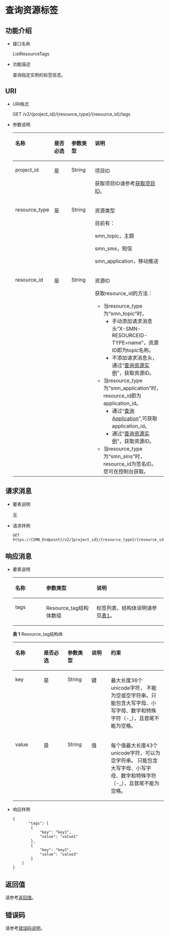 # 查询资源标签<a name="smn_api_56005"></a>

## 功能介绍<a name="section199791258152011"></a>

-   接口名称

    ListResourceTags


-   功能描述

    查询指定实例的标签信息。


## URI<a name="section49791258162015"></a>

-   URI格式

    GET /v2/\{project\_id\}/\{resource\_type\}/\{resource\_id\}/tags

-   参数说明

    <a name="table29791058162012"></a>
    <table><thead align="left"><tr id="row17151155952013"><th class="cellrowborder" valign="top" width="25%" id="mcps1.1.5.1.1"><p id="p1915195972018"><a name="p1915195972018"></a><a name="p1915195972018"></a>名称</p>
    </th>
    <th class="cellrowborder" valign="top" width="25%" id="mcps1.1.5.1.2"><p id="p3151105916206"><a name="p3151105916206"></a><a name="p3151105916206"></a>是否必选</p>
    </th>
    <th class="cellrowborder" valign="top" width="23.61%" id="mcps1.1.5.1.3"><p id="p191517591201"><a name="p191517591201"></a><a name="p191517591201"></a>参数类型</p>
    </th>
    <th class="cellrowborder" valign="top" width="26.39%" id="mcps1.1.5.1.4"><p id="p1715185918204"><a name="p1715185918204"></a><a name="p1715185918204"></a>说明</p>
    </th>
    </tr>
    </thead>
    <tbody><tr id="row51511159172015"><td class="cellrowborder" valign="top" width="25%" headers="mcps1.1.5.1.1 "><p id="p201511599202"><a name="p201511599202"></a><a name="p201511599202"></a>project_id</p>
    </td>
    <td class="cellrowborder" valign="top" width="25%" headers="mcps1.1.5.1.2 "><p id="p21513598202"><a name="p21513598202"></a><a name="p21513598202"></a>是</p>
    </td>
    <td class="cellrowborder" valign="top" width="23.61%" headers="mcps1.1.5.1.3 "><p id="p215118592200"><a name="p215118592200"></a><a name="p215118592200"></a>String</p>
    </td>
    <td class="cellrowborder" valign="top" width="26.39%" headers="mcps1.1.5.1.4 "><p id="p5151115912205"><a name="p5151115912205"></a><a name="p5151115912205"></a>项目ID</p>
    <p id="p118812918506"><a name="p118812918506"></a><a name="p118812918506"></a>获取项目ID请参考<a href="获取项目ID.md">获取项目ID</a>。</p>
    </td>
    </tr>
    <tr id="row151511559172017"><td class="cellrowborder" valign="top" width="25%" headers="mcps1.1.5.1.1 "><p id="p99531421797"><a name="p99531421797"></a><a name="p99531421797"></a>resource_type</p>
    </td>
    <td class="cellrowborder" valign="top" width="25%" headers="mcps1.1.5.1.2 "><p id="p1495310421799"><a name="p1495310421799"></a><a name="p1495310421799"></a>是</p>
    </td>
    <td class="cellrowborder" valign="top" width="23.61%" headers="mcps1.1.5.1.3 "><p id="p149531342296"><a name="p149531342296"></a><a name="p149531342296"></a>String</p>
    </td>
    <td class="cellrowborder" valign="top" width="26.39%" headers="mcps1.1.5.1.4 "><p id="p52661238184213"><a name="p52661238184213"></a><a name="p52661238184213"></a>资源类型</p>
    <p id="p1533013513535"><a name="p1533013513535"></a><a name="p1533013513535"></a>目前有：</p>
    <p id="p14550953686"><a name="p14550953686"></a><a name="p14550953686"></a>smn_topic，主题</p>
    <p id="p8682201993"><a name="p8682201993"></a><a name="p8682201993"></a>smn_sms，短信</p>
    <p id="p278251314214"><a name="p278251314214"></a><a name="p278251314214"></a>smn_application，移动推送</p>
    </td>
    </tr>
    <tr id="row20151259132010"><td class="cellrowborder" valign="top" width="25%" headers="mcps1.1.5.1.1 "><p id="p1363485413187"><a name="p1363485413187"></a><a name="p1363485413187"></a>resource_id</p>
    </td>
    <td class="cellrowborder" valign="top" width="25%" headers="mcps1.1.5.1.2 "><p id="p463417547182"><a name="p463417547182"></a><a name="p463417547182"></a>是</p>
    </td>
    <td class="cellrowborder" valign="top" width="23.61%" headers="mcps1.1.5.1.3 "><p id="p7634195417180"><a name="p7634195417180"></a><a name="p7634195417180"></a>String</p>
    </td>
    <td class="cellrowborder" valign="top" width="26.39%" headers="mcps1.1.5.1.4 "><p id="p176341254201810"><a name="p176341254201810"></a><a name="p176341254201810"></a>资源ID</p>
    <p id="p57491711103514"><a name="p57491711103514"></a><a name="p57491711103514"></a>获取resource_id的方法：</p>
    <a name="ul516413377438"></a><a name="ul516413377438"></a><ul id="ul516413377438"><li>当resource_type为“smn_topic”时，<a name="smn_api_56002_ul15774114084417"></a><a name="smn_api_56002_ul15774114084417"></a><ul id="smn_api_56002_ul15774114084417"><li>手动添加请求消息头“X-SMN-RESOURCEID-TYPE=name”，资源ID即为topic名称。</li><li>不添加请求消息头，通过“<a href="查询资源实例.md">查询资源实例</a>”，获取资源ID。</li></ul>
    </li><li>当resource_type为“smn_application”时，resource_id即为application_id。<a name="smn_api_56002_ul15518102914259"></a><a name="smn_api_56002_ul15518102914259"></a><ul id="smn_api_56002_ul15518102914259"><li>通过“<a href="查询Application.md">查询Application</a>”,可获取application_id。</li><li>通过“<a href="查询资源实例.md">查询资源实例</a>”，获取资源ID。</li></ul>
    </li><li>当resource_type为“smn_sms”时，resource_id为签名ID。您可在控制台获取。</li></ul>
    </td>
    </tr>
    </tbody>
    </table>


## 请求消息<a name="section1799514588205"></a>

-   要素说明

    无


-   请求样例

    ```
    GET https://{SMN_Endpoint}/v2/{project_id}/{resource_type}/{resource_id}/tags
    ```


## 响应消息<a name="section799516585208"></a>

-   要素说明

    <a name="table2010959142017"></a>
    <table><thead align="left"><tr id="row141511359192017"><th class="cellrowborder" valign="top" width="20.51%" id="mcps1.1.4.1.1"><p id="p10151105918204"><a name="p10151105918204"></a><a name="p10151105918204"></a>名称</p>
    </th>
    <th class="cellrowborder" valign="top" width="33.33%" id="mcps1.1.4.1.2"><p id="p515195922016"><a name="p515195922016"></a><a name="p515195922016"></a>参数类型</p>
    </th>
    <th class="cellrowborder" valign="top" width="46.160000000000004%" id="mcps1.1.4.1.3"><p id="p201517594209"><a name="p201517594209"></a><a name="p201517594209"></a>说明</p>
    </th>
    </tr>
    </thead>
    <tbody><tr id="row17151559122015"><td class="cellrowborder" valign="top" width="20.51%" headers="mcps1.1.4.1.1 "><p id="p715119594207"><a name="p715119594207"></a><a name="p715119594207"></a>tags</p>
    </td>
    <td class="cellrowborder" valign="top" width="33.33%" headers="mcps1.1.4.1.2 "><p id="p271610325517"><a name="p271610325517"></a><a name="p271610325517"></a>Resource_tag结构体数组</p>
    </td>
    <td class="cellrowborder" valign="top" width="46.160000000000004%" headers="mcps1.1.4.1.3 "><p id="p1815155919201"><a name="p1815155919201"></a><a name="p1815155919201"></a>标签列表，结构体说明请参见<a href="#table1127111434346">表1</a>。</p>
    </td>
    </tr>
    </tbody>
    </table>

    **表 1**  Resource\_tag结构体

    <a name="table1127111434346"></a>
    <table><thead align="left"><tr id="smn_api_56001_row139311651171713"><th class="cellrowborder" valign="top" width="18.81188118811881%" id="mcps1.2.6.1.1"><p id="smn_api_56001_p993135161718"><a name="smn_api_56001_p993135161718"></a><a name="smn_api_56001_p993135161718"></a>名称</p>
    </th>
    <th class="cellrowborder" valign="top" width="15.841584158415841%" id="mcps1.2.6.1.2"><p id="smn_api_56001_p19311451131719"><a name="smn_api_56001_p19311451131719"></a><a name="smn_api_56001_p19311451131719"></a>是否必选</p>
    </th>
    <th class="cellrowborder" valign="top" width="15.841584158415841%" id="mcps1.2.6.1.3"><p id="smn_api_56001_p13931451141710"><a name="smn_api_56001_p13931451141710"></a><a name="smn_api_56001_p13931451141710"></a>参数类型</p>
    </th>
    <th class="cellrowborder" valign="top" width="12.871287128712872%" id="mcps1.2.6.1.4"><p id="smn_api_56001_p393125141712"><a name="smn_api_56001_p393125141712"></a><a name="smn_api_56001_p393125141712"></a>说明</p>
    </th>
    <th class="cellrowborder" valign="top" width="36.633663366336634%" id="mcps1.2.6.1.5"><p id="smn_api_56001_p1715443212610"><a name="smn_api_56001_p1715443212610"></a><a name="smn_api_56001_p1715443212610"></a>约束</p>
    </th>
    </tr>
    </thead>
    <tbody><tr id="smn_api_56001_row3931105113173"><td class="cellrowborder" valign="top" width="18.81188118811881%" headers="mcps1.2.6.1.1 "><p id="smn_api_56001_p17931145131711"><a name="smn_api_56001_p17931145131711"></a><a name="smn_api_56001_p17931145131711"></a>key</p>
    </td>
    <td class="cellrowborder" valign="top" width="15.841584158415841%" headers="mcps1.2.6.1.2 "><p id="smn_api_56001_p9931145120179"><a name="smn_api_56001_p9931145120179"></a><a name="smn_api_56001_p9931145120179"></a>是</p>
    </td>
    <td class="cellrowborder" valign="top" width="15.841584158415841%" headers="mcps1.2.6.1.3 "><p id="smn_api_56001_p16931751111714"><a name="smn_api_56001_p16931751111714"></a><a name="smn_api_56001_p16931751111714"></a>String</p>
    </td>
    <td class="cellrowborder" valign="top" width="12.871287128712872%" headers="mcps1.2.6.1.4 "><p id="smn_api_56001_p393175116171"><a name="smn_api_56001_p393175116171"></a><a name="smn_api_56001_p393175116171"></a>键</p>
    </td>
    <td class="cellrowborder" valign="top" width="36.633663366336634%" headers="mcps1.2.6.1.5 "><p id="smn_api_56001_p171314419267"><a name="smn_api_56001_p171314419267"></a><a name="smn_api_56001_p171314419267"></a>最大长度36个unicode字符， 不能为空或空字符串。只能包含大写字母、小写字母、数字和特殊字符（-_），且首尾不能为空格。</p>
    </td>
    </tr>
    <tr id="smn_api_56001_row39312515173"><td class="cellrowborder" valign="top" width="18.81188118811881%" headers="mcps1.2.6.1.1 "><p id="smn_api_56001_p09311651171711"><a name="smn_api_56001_p09311651171711"></a><a name="smn_api_56001_p09311651171711"></a>value</p>
    </td>
    <td class="cellrowborder" valign="top" width="15.841584158415841%" headers="mcps1.2.6.1.2 "><p id="smn_api_56001_p1693155113179"><a name="smn_api_56001_p1693155113179"></a><a name="smn_api_56001_p1693155113179"></a>是</p>
    </td>
    <td class="cellrowborder" valign="top" width="15.841584158415841%" headers="mcps1.2.6.1.3 "><p id="smn_api_56001_p14931751141720"><a name="smn_api_56001_p14931751141720"></a><a name="smn_api_56001_p14931751141720"></a>String</p>
    </td>
    <td class="cellrowborder" valign="top" width="12.871287128712872%" headers="mcps1.2.6.1.4 "><p id="smn_api_56001_p159313515179"><a name="smn_api_56001_p159313515179"></a><a name="smn_api_56001_p159313515179"></a>值</p>
    </td>
    <td class="cellrowborder" valign="top" width="36.633663366336634%" headers="mcps1.2.6.1.5 "><p id="smn_api_56001_p344164632615"><a name="smn_api_56001_p344164632615"></a><a name="smn_api_56001_p344164632615"></a>每个值最大长度43个unicode字符，可以为空字符串。 只能包含大写字母、小写字母、数字和特殊字符（-_），且首尾不能为空格。</p>
    </td>
    </tr>
    </tbody>
    </table>


-   响应样例

    ```
    {
           "tags": [
            {
                "key": "key1",
                "value": "value1"
            },
            {
                "key": "key2",
                "value": "value3"
            }
        ]
    }
    ```


## 返回值<a name="section242171292113"></a>

请参考[返回值](返回值.md)。

## 错误码<a name="section73211020122511"></a>

请参考[错误码说明](错误码说明.md)。

